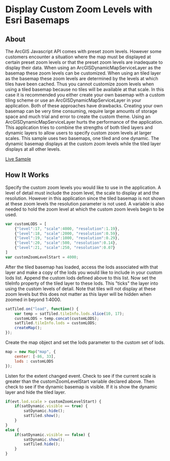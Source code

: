 # Display Custom Zoom Levels with Esri Basemaps

## About
The ArcGIS Javascript API comes with preset zoom levels. However some customers encounter a situation where the map must be displayed at certain preset zoom levels or that the preset zoom levels are inadequate to display their data. When using an ArcGISDynamicMapServiceLayer as the basemap these zoom levels can be customized. When using an tiled layer as the basemap these zoom levels are determined by the levels at which tiles have been cached. Thus you cannot customize zoom levels when using a tiled basemap because no tiles will be available at that scale. In this case it is recommended you either create your own basemap with a custom tiling scheme or use an ArcGISDynamicMapServiceLayer in your application. Both of these approaches have drawbacks. Creating your own basemap can be very time consuming, require large amounts of storage space and much trial and error to create the custom theme. Using an ArcGISDynamicMapServiceLayer hurts the performance of the application. This application tries to combine the strengths of both tiled layers and dynamic layers to allow users to specify custom zoom levels at larger scales. This sample uses two basemaps, one tiled and one dynamic. The dynamic basemap displays at the custom zoom levels while the tiled layer displays at all other levels.

[Live Sample](https://nhaney90.github.io/custom-levels-of-detail/index.html)

## How It Works
Specify the custom zoom levels you would like to use in the application. A level of detail must include the zoom level, the scale to display at and the resolution. However in this application since the tiled basemap is not shown at these zoom levels the resolution parameter is not used. A variable is also needed to hold the zoom level at which the custom zoom levels begin to be used.
```javascript
var customLODS = [
	{"level":17, "scale":4000, "resolution":1.19},
	{"level":18, "scale":2000, "resolution":0.59},
	{"level":19, "scale":1000, "resolution":0.29},
	{"level":20, "scale":500, "resolution":0.14},
	{"level":21, "scale":250, "resolution":0.07}
]
var customZoomLevelStart = 4000;
```
After the tiled basemap has loaded, access the lods associated with that layer and make a copy of the lods you would like to include in your custom lods list. Append the custom lods defined above to this list. Now set the tileInfo property of the tiled layer to these lods. This "ticks" the layer into using the custom levels of detail. Note that tiles will not display at these zoom levels but this does not matter as this layer will be hidden when zoomed in beyond 1:4000.
```javascript
satTiled.on("load", function() {
	var temp = satTiled.tileInfo.lods.slice(10, 17);
	customLODS = temp.concat(customLODS);
	satTiled.tileInfo.lods = customLODS;
	createMap();
});
```
Create the map object and set the lods parameter to the custom set of lods.
```javascript
map = new Map("map", {
	center: [-86, 33],
	lods : customLODS
});
```
Listen for the extent changed event. Check to see if the current scale is greater than the customZoomLevelStart variable declared above. Then check to see if the dynamic basemap is visible. If it is show the dynamic layer and hide the tiled layer.
```javascript
if(evt.lod.scale > customZoomLevelStart) {
	if(satDynamic.visible == true) {
		satDynamic.hide();
		satTiled.show();
	}
}
else {
	if(satDynamic.visible == false) {
		satDynamic.show();
		satTiled.hide();
	} 
}
```